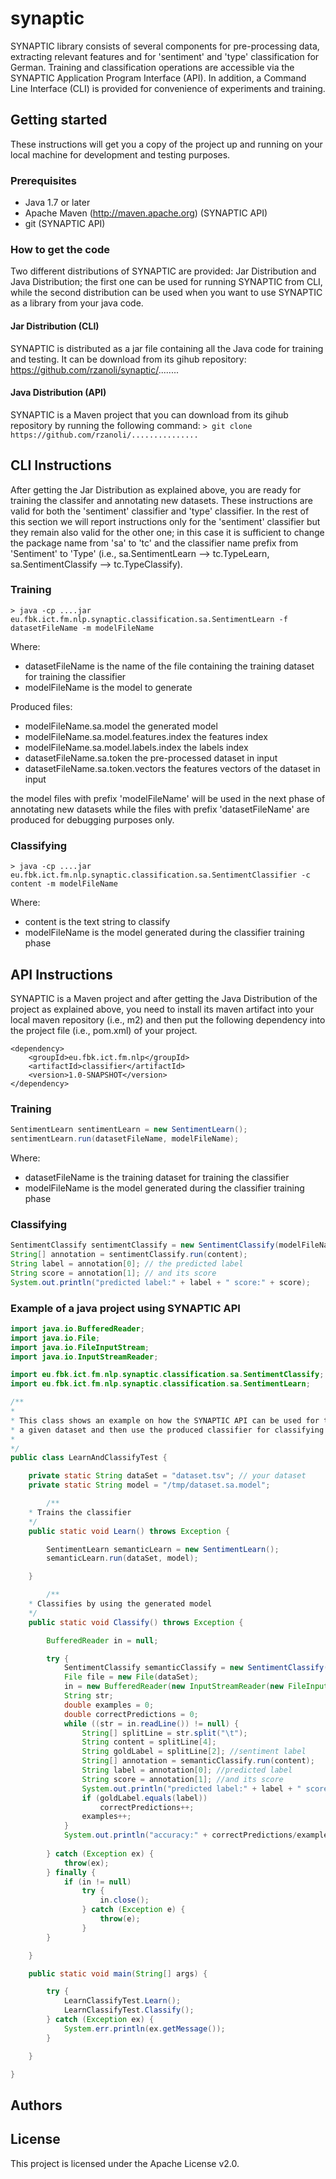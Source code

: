 # synaptic

SYNAPTIC library consists of several components for pre-processing data, extracting relevant features and for 'sentiment' and 'type' classification for German. Training and classification operations are accessible via the SYNAPTIC Application Program Interface (API). In addition, a Command Line Interface (CLI) is provided for convenience of experiments and training.

## Getting started

These instructions will get you a copy of the project up and running on your local machine for development and testing purposes.

### Prerequisites

- Java 1.7 or later
- Apache Maven (http://maven.apache.org) (SYNAPTIC API)
- git (SYNAPTIC API)

### How to get the code

Two different distributions of SYNAPTIC are provided: Jar Distribution and Java Distribution; the first one can be used for running SYNAPTIC from CLI, while the second distribution can be used when you want to use SYNAPTIC as a library from your java code.

#### Jar Distribution (CLI)

SYNAPTIC is distributed as a jar file containing all the Java code for training and testing. It can be download from its gihub repository: https://github.com/rzanoli/synaptic/........ 

#### Java Distribution (API)

SYNAPTIC is a Maven project that you can download from its gihub repository by running the following command:
```> git clone https://github.com/rzanoli/...............```


## CLI Instructions

After getting the Jar Distribution as explained above, you are ready for training the classifer and annotating new datasets. These instructions are valid for both the 'sentiment' classifier and 'type' classifier. In the rest of this section we will report instructions only for the 'sentiment' classifier but they remain also valid for the other one; in this case it is sufficient to change the package name from 'sa' to 'tc' and the classifier name prefix from 'Sentiment' to 'Type' (i.e.,
sa.SentimentLearn --> tc.TypeLearn, sa.SentimentClassify --> tc.TypeClassify).

### Training

```> java -cp ....jar eu.fbk.ict.fm.nlp.synaptic.classification.sa.SentimentLearn -f datasetFileName -m modelFileName```

Where:
- datasetFileName is the name of the file containing the training dataset for training the classifier 
- modelFileName is the model to generate

Produced files:
 	
- modelFileName.sa.model		the generated model
- modelFileName.sa.model.features.index	the features index
- modelFileName.sa.model.labels.index	the labels index
- datasetFileName.sa.token		the pre-processed dataset in input
- datasetFileName.sa.token.vectors	the features vectors of the dataset in input

the model files with prefix 'modelFileName' will be used in the next phase of annotating new datasets while the files with prefix 'datasetFileName' are produced for debugging purposes only.


### Classifying

```> java -cp ....jar eu.fbk.ict.fm.nlp.synaptic.classification.sa.SentimentClassifier -c content -m modelFileName```

Where: 
- content is the text string to classify 
- modelFileName is the model generated during the classifier training phase


## API Instructions

SYNAPTIC is a Maven project and after getting the Java Distribution of the project as explained above, you need to install its maven artifact into your local maven repository (i.e., m2) and then put the following dependency into the project file (i.e., pom.xml) of your project.

```
<dependency>
	<groupId>eu.fbk.ict.fm.nlp</groupId>
	<artifactId>classifier</artifactId>
	<version>1.0-SNAPSHOT</version>
</dependency>
```

### Training

```java
SentimentLearn sentimentLearn = new SentimentLearn();
sentimentLearn.run(datasetFileName, modelFileName);
```

Where: 
- datasetFileName is the training dataset for training the classifier 
- modelFileName is the model generated during the classifier training phase

### Classifying

```java
SentimentClassify sentimentClassify = new SentimentClassify(modelFileName);
String[] annotation = sentimentClassify.run(content); 
String label = annotation[0]; // the predicted label
String score = annotation[1]; // and its score
System.out.println("predicted label:" + label + " score:" + score);
```

### Example of a java project using SYNAPTIC API

```java
import java.io.BufferedReader;
import java.io.File;
import java.io.FileInputStream;
import java.io.InputStreamReader;

import eu.fbk.ict.fm.nlp.synaptic.classification.sa.SentimentClassify;
import eu.fbk.ict.fm.nlp.synaptic.classification.sa.SentimentLearn;

/**
*
* This class shows an example on how the SYNAPTIC API can be used for training the semantic classifier on
* a given dataset and then use the produced classifier for classifying the same dataset.
*
*/
public class LearnAndClassifyTest {

	private static String dataSet = "dataset.tsv"; // your dataset 
	private static String model = "/tmp/dataset.sa.model";

        /**
	* Trains the classifier
	*/
	public static void Learn() throws Exception {

		SentimentLearn semanticLearn = new SentimentLearn();
		semanticLearn.run(dataSet, model);

	}

        /**
	* Classifies by using the generated model
	*/
	public static void Classify() throws Exception {

		BufferedReader in = null;

		try {
			SentimentClassify semanticClassify = new SentimentClassify(model);
			File file = new File(dataSet);
			in = new BufferedReader(new InputStreamReader(new FileInputStream(file), "UTF8"));
			String str;
			double examples = 0;
			double correctPredictions = 0;
			while ((str = in.readLine()) != null) {
				String[] splitLine = str.split("\t");
				String content = splitLine[4]; 
				String goldLabel = splitLine[2]; //sentiment label
				String[] annotation = semanticClassify.run(content);
				String label = annotation[0]; //predicted label
				String score = annotation[1]; //and its score
				System.out.println("predicted label:" + label + " score:" + score);
				if (goldLabel.equals(label))
					correctPredictions++;
				examples++;
			}
			System.out.println("accuracy:" + correctPredictions/examples);
			
		} catch (Exception ex) {
			throw(ex);
		} finally {
			if (in != null)
				try {
					in.close();
				} catch (Exception e) {
					throw(e);
				}
		}

	}

	public static void main(String[] args) {

		try {
			LearnClassifyTest.Learn();
			LearnClassifyTest.Classify();
		} catch (Exception ex) {
			System.err.println(ex.getMessage());
		}

	}

}
```

## Authors

## License

This project is licensed under the Apache License v2.0.
